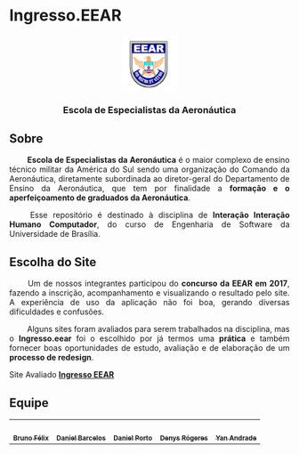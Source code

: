 # Ingresso.EEAR

<div align="center">
  <img width=20% align="center" src="assets/imagens/logo_eear.png"/>
</div>

<h3 align="center">Escola de Especialistas da Aeronáutica</h3>

## Sobre

<p style="text-align: justify;">&emsp;&emsp; 
<strong>Escola de Especialistas da Aeronáutica</strong> é o maior complexo de ensino técnico militar da América do Sul sendo uma organização do Comando da Aeronáutica, diretamente subordinada ao diretor-geral do Departamento de Ensino da Aeronáutica, que tem por finalidade a <strong>formação e o aperfeiçoamento de graduados da Aeronáutica</strong>.
</p>

<p style="text-align: justify;">&emsp;&emsp;
Esse repositório é destinado à disciplina de <strong>Interação Interação Humano Computador</strong>, do curso de Engenharia de Software da Universidade de Brasília.
</p>

## Escolha do Site

<p style="text-align: justify;">&emsp;&emsp;
Um de nossos integrantes participou do <strong>concurso da EEAR em 2017</strong>, fazendo a inscrição, acompanhamento e visualizando o resultado pelo site. A experiência de uso da aplicação não foi boa, gerando diversas dificuldades e confusões.
</p>

<p style="text-align: justify;">&emsp;&emsp; 
Alguns sites foram avaliados para serem trabalhados na disciplina, mas o <strong>Ingresso.eear</strong> foi o escolhido por já termos uma <strong>prática</strong> e também fornecer boas oportunidades de estudo, avaliação e de elaboração de um <strong>processo de redesign</strong>.
</p>


Site Avaliado [**Ingresso EEAR**](https://ingresso.eear.aer.mil.br/)

## Equipe

<table>
    <tr>
        <td align="center"><a href="https://github.com/Bruno-Felix"><img style="border-radius: 50%;" src="https://avatars2.githubusercontent.com/u/38890440?s=400&u=9c14ab68fc12dbeb25956056fe86bb075d138fa5&v=4" width="100px;" alt=""/><br /><sub><b>Bruno Félix</b></sub></a><br /><a href="https://github.com/Bruno-Felix"></a></td>
        <td align="center"><a href="https://github.com/daniel-bm"><img style="border-radius: 50%;" src="https://avatars1.githubusercontent.com/u/38585724?s=400&u=46d21bc14c3d1acce6829b8a96329d23f432549f&v=4" width="100px;" alt=""/><br /><sub><b>Daniel Barcelos</b></sub></a><br /><a href="https://github.com/daniel-bm"></a></td>
        <td align="center"><a href="https://github.com/DanielPortods"><img style="border-radius: 50%;" src="https://avatars3.githubusercontent.com/u/48573556?s=400&u=e1d90cb87288030c0fcb57a9b537dd88a77e1525&v=4" width="100px;" alt=""/><br /><sub><b>Daniel Porto</b></sub></a><br /><a href="https://github.com/DanielPortods"></a></td>
        <td align="center"><a href="https://github.com/DenysRogeres"><img style="border-radius: 50%;" src="https://avatars0.githubusercontent.com/u/54676096?s=400&u=7b70aa8d6bd5ef6edffcd43686e81beb60546027&v=4" width="100px;" alt=""/><br /><sub><b>Denys Rógeres</b></sub></a><br /><a href="https://github.com/DenysRogeres"></a></td>
        <td align="center"><a href="https://github.com/yandrade1305"><img style="border-radius: 50%;" src="https://avatars.githubusercontent.com/u/48693812?s=400&u=8900df16f139e72b10ad2387d1a5f33682ca0f0f&v=4" width="100px;" alt=""/><br /><sub><b>Yan Andrade</b></sub></a><br /><a href="https://github.com/yandrade1305"></a></td> 
    </tr>
</table>